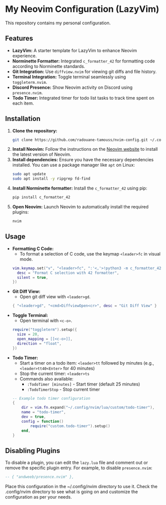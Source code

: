 # My Neovim Configuration (LazyVim)
This repository contains my personal configuration.

## Features
- **LazyVim:** A starter template for LazyVim to enhance Neovim experience.
- **Norminette Formatter:** Integrated `c_formatter_42` for formatting code according to Norminette standards.
- **Git Integration:** Use `diffview.nvim` for viewing git diffs and file history.
- **Terminal Integration:** Toggle terminal seamlessly using `toggleterm.nvim`.
- **Discord Presence:** Show Neovim activity on Discord using `presence.nvim`.
- **Todo Timer:** Integrated timer for todo list tasks to track time spent on each item.

## Installation
1. **Clone the repository:**
    ```sh
    git clone https://github.com/radouane-tamouss/nvim-config.git ~/.config/nvim
    ```
2. **Install Neovim:**
    Follow the instructions on the [Neovim website](https://neovim.io/) to install the latest version of Neovim.
3. **Install dependencies:**
    Ensure you have the necessary dependencies installed. You can use a package manager like `apt` on Linux:
    ```sh
    sudo apt update
    sudo apt install -y ripgrep fd-find
    ```
4. **Install Norminette formatter:**
    Install the `c_formatter_42` using pip:
    ```sh
    pip install c_formatter_42
    ```
5. **Open Neovim:**
    Launch Neovim to automatically install the required plugins:
    ```sh
    nvim
    ```

## Usage
- **Formatting C Code:**
    - To format a selection of C code, use the keymap `<leader>fc` in visual mode.
    ```lua
    vim.keymap.set("v", "<leader>fc", ":'<,'>!python3 -m c_formatter_42<CR>", {
      desc = "Format C selection with 42 formatter",
      silent = true,
    })
    ```
- **Git Diff View:**
    - Open git diff view with `<leader>gd`.
    ```lua
    { "<leader>gd", "<cmd>DiffviewOpen<cr>", desc = "Git Diff View" }
    ```
- **Toggle Terminal:**
    - Open terminal with `<c-o>`.
    ```lua
    require("toggleterm").setup({
      size = 20,
      open_mapping = [[<c-o>]],
      direction = "float",
    })
    ```
- **Todo Timer:**
    - Start a timer on a todo item: `<leader>tt` followed by minutes (e.g., `<leader>tt40<Enter>` for 40 minutes)
    - Stop the current timer: `<leader>ts`
    - Commands also available:
        - `:TodoTimer [minutes]` - Start timer (default 25 minutes)
        - `:TodoTimerStop` - Stop current timer
    ```lua
    -- Example todo timer configuration
    {
        dir = vim.fn.expand("~/.config/nvim/lua/custom/todo-timer"),
        name = "todo-timer",
        dev = true,
        config = function()
            require("custom.todo-timer").setup()
        end,
    }
    ```

## Disabling Plugins
To disable a plugin, you can edit the `lazy.lua` file and comment out or remove the specific plugin entry. For example, to disable `presence.nvim`:
```lua
-- { "andweeb/presence.nvim" },
```

Place this configuration in the ~/.config/nvim directory to use it. Check the .config/nvim directory to see what is going on and customize the configuration as per your needs.
